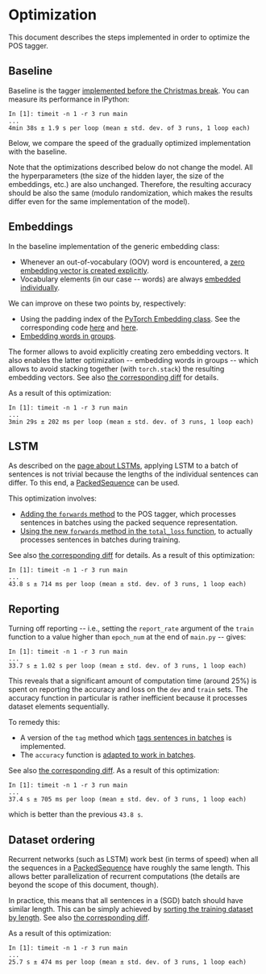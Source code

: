 # Optimization

This document describes the steps implemented in order to optimize the POS
tagger.


## Baseline

Baseline is the tagger [implemented before the Christmas
break](https://github.com/kawu/hhu-dl-materials/tree/e1f252990fb01cd5e3a36d2b20b9f932aaccc625).
You can measure its performance in IPython:
```
In [1]: timeit -n 1 -r 3 run main
...
4min 38s ± 1.9 s per loop (mean ± std. dev. of 3 runs, 1 loop each)
```
Below, we compare the speed of the gradually optimized implementation with the
baseline.

<!---
You can get different numbers in absolute terms, of course, depending on the
machine you run the experiments on.
-->

Note that the optimizations described below do not change the model.  All the
hyperparameters (the size of the hidden layer, the size of the embeddings,
etc.) are also unchanged.  Therefore, the resulting accuracy should be also the
same (modulo randomization, which makes the results differ even for the same
implementation of the model).


## Embeddings

In the baseline implementation of the generic embedding class:
* Whenever an out-of-vocabulary (OOV) word is encountered, a [zero embedding vector
  is created explicitly](https://github.com/kawu/hhu-dl-materials/blob/e1f252990fb01cd5e3a36d2b20b9f932aaccc625/universal-pos-deps/neural/embedding.py#L61-L62).
* Vocabulary elements (in our case -- words) are always [embedded individually](https://github.com/kawu/hhu-dl-materials/blob/e1f252990fb01cd5e3a36d2b20b9f932aaccc625/universal-pos-deps/neural/embedding.py#L69-L72).

We can improve on these two points by, respectively:
* Using the padding index of the [PyTorch Embedding
  class](https://pytorch.org/docs/stable/nn.html#embedding).  See the corresponding code [here](https://github.com/kawu/hhu-dl-materials/blob/b5e57f73e0eb6ee58dd049a9e0f07ca0c477507e/universal-pos-deps/neural/embedding.py#L49-L60) and [here](https://github.com/kawu/hhu-dl-materials/blob/b5e57f73e0eb6ee58dd049a9e0f07ca0c477507e/universal-pos-deps/neural/embedding.py#L71-L73).
* [Embedding words in groups](https://github.com/kawu/hhu-dl-materials/blob/b5e57f73e0eb6ee58dd049a9e0f07ca0c477507e/universal-pos-deps/neural/embedding.py#L76-L84).

The former allows to avoid explicitly creating zero embedding vectors.  It also
enables the latter optimization -- embedding words in groups -- which allows to
avoid stacking together (with `torch.stack`) the resulting embedding vectors.
See also [the corresponding diff](https://github.com/kawu/hhu-dl-materials/commit/b5e57f73e0eb6ee58dd049a9e0f07ca0c477507e#diff-61ae524f1b0f2b45b8f89e7ff015956e) for details.

<!---
If we first create the embedding vectors and then stack them together, as in
the baseline implementation, the `backward` method of the `torch.stack`
function has to be used during backpropagation.  When we embed words in groups,
`torch.stack` is not used and, consequently, backpropagation is faster.
-->

<!---
If this is surprising, note that when several words are embedded together, we
first calculate the indices corresponding to the individual words, which does
not involve backpropagation because the indices are fixed, we only adapt the
corresponding embedding vectors during training.  Hence, the backward method of
the Embedding class also works ,,in a batch'', i.e., for the entire group of
words in parallel.
-->

As a result of this optimization:
```
In [1]: timeit -n 1 -r 3 run main
...
3min 29s ± 202 ms per loop (mean ± std. dev. of 3 runs, 1 loop each)
```

<!---
TODO: consider embedding for several sentences at the same time.
-->


## LSTM

As described on the [page about
LSTMs](https://github.com/kawu/hhu-dl-materials/blob/dev/high-api/lstm.md#dynamic-sequence-lengths),
applying LSTM to a batch of sentences is not trivial because the lengths of the
individual sentences can differ.  To this end, a
[PackedSequence](https://pytorch.org/docs/stable/nn.html?highlight=lstm#torch.nn.utils.rnn.PackedSequence)
can be used.

This optimization involves:
* [Adding the `forwards` method](https://github.com/kawu/hhu-dl-materials/blob/6351c5e1cd4333fa4bfb2f86c59616dd4cd58d64/universal-pos-deps/main.py#L73-L110) to the POS tagger, which processes sentences in
  batches using the packed sequence representation.
  <!--- 
  (of course, you could use a different name for this method)
  -->
* [Using the new `forwards` method in the `total_loss` function](https://github.com/kawu/hhu-dl-materials/blob/6351c5e1cd4333fa4bfb2f86c59616dd4cd58d64/universal-pos-deps/main.py#L178-L181), to actually
  processes sentences in batches during training.

See also [the corresponding diff](https://github.com/kawu/hhu-dl-materials/commit/6351c5e1cd4333fa4bfb2f86c59616dd4cd58d64#diff-39e3f0a6559bc7cfeea0212650b872f4) for details.
As a result of this optimization:
```
In [1]: timeit -n 1 -r 3 run main
...
43.8 s ± 714 ms per loop (mean ± std. dev. of 3 runs, 1 loop each)
```


## Reporting

Turning off reporting -- i.e., setting the `report_rate` argument of the
`train` function to a value higher than `epoch_num` at the end of `main.py` --
gives:
```
In [1]: timeit -n 1 -r 3 run main
...
33.7 s ± 1.02 s per loop (mean ± std. dev. of 3 runs, 1 loop each)
```
This reveals that a significant amount of computation time (around 25\%) is
spent on reporting the accuracy and loss on the `dev` and `train` sets.  The
accuracy function in particular is rather inefficient because it processes
dataset elements sequentially.

To remedy this:
* A version of the `tag` method which [tags sentences in batches](https://github.com/kawu/hhu-dl-materials/blob/1ee4a13ca7b75e95ba6af84e5b6950d54121de75/universal-pos-deps/main.py#L140-L168) is implemented.
* The `accuracy` function is [adapted to work in batches](https://github.com/kawu/hhu-dl-materials/blob/1ee4a13ca7b75e95ba6af84e5b6950d54121de75/universal-pos-deps/main.py#L171-L197).

See also [the corresponding
diff](https://github.com/kawu/hhu-dl-materials/commit/1ee4a13ca7b75e95ba6af84e5b6950d54121de75#diff-39e3f0a6559bc7cfeea0212650b872f4).
As a result of this optimization:
```
In [1]: timeit -n 1 -r 3 run main
...
37.4 s ± 705 ms per loop (mean ± std. dev. of 3 runs, 1 loop each)
```
which is better than the previous `43.8 s`.


## Dataset ordering

Recurrent networks (such as LSTM) work best (in terms of speed) when all the
sequences in a
[PackedSequence](https://pytorch.org/docs/stable/nn.html?highlight=lstm#torch.nn.utils.rnn.PackedSequence)
have roughly the same length.  This allows better parallelization of recurrent
computations (the details are beyond the scope of this document, though).

In practice, this means that all sentences in a (SGD) batch should have similar
length.  This can be simply achieved by [sorting the training dataset by
length](https://github.com/kawu/hhu-dl-materials/blob/3cd09d1e0e337051608ca90fb220a11a4f93738c/universal-pos-deps/data.py#L62-L65).
See also [the corresponding
diff](https://github.com/kawu/hhu-dl-materials/commit/3cd09d1e0e337051608ca90fb220a11a4f93738c).

As a result of this optimization:
```
In [1]: timeit -n 1 -r 3 run main
...
25.7 s ± 474 ms per loop (mean ± std. dev. of 3 runs, 1 loop each)
```
